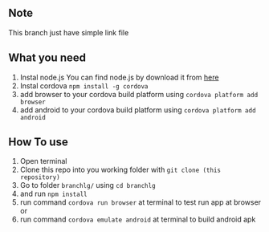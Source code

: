 ## Note
This branch just have simple link file

## What you need
1. Instal node.js 
	You can find node.js by download it from [here](https://nodejs.org/en/)
2. Instal cordova `npm install -g cordova`
3. add browser to your cordova build platform using `cordova platform add browser`
4. add android to your cordova build platform using `cordova platform add android`

## How To use
1. Open terminal	
2. Clone this repo into you working folder with `git clone (this repository)`
3. Go to folder `branchlg/` using `cd branchlg`
4. and run `npm install`
5. run command `cordova run browser` at terminal to test run app at browser or
6. run command `cordova emulate android` at terminal to build android apk